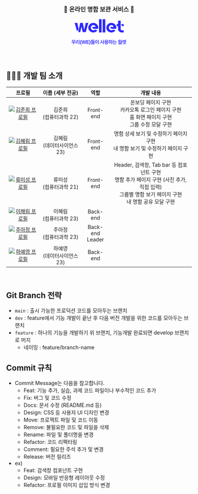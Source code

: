 <div align="center">

### 📇 온라인 명함 보관 서비스 📇

![wellet logo](/src/assets/images/logo-description-wellet.png)

</div>
<br>

## 💁🏻‍♀️ 개발 팀 소개

<table style="text-align:center">
  <thead>
    <tr>
      <th style="text-align: center;">프로필</th>
      <th style="text-align: center;">이름 (세부 전공)</th>
      <th style="text-align: center;">역할</th>
      <th style="text-align: center;">개발 내용</th>
    </tr>
  </thead>
  <tbody>
    <tr>
      <td><a href="https://github.com/junheekim61" target="_blank"><img src="https://avatars.githubusercontent.com/u/100200965?v=4" alt="김준희 프로필" width="100px" /></a></td>
      <td style="text-align: center;">김준희<br>(컴퓨터과학 22)</td>
      <td>Front-end</td>
      <td>온보딩 페이지 구현<br>카카오톡 로그인 페이지 구현<br>홈 화면 페이지 구현<br>그룹 수정 모달 구현</td>
    </tr>
    <tr>
      <td><a href="https://github.com/kimhyerims" target="_blank"><img src="https://avatars.githubusercontent.com/u/144879107?v=4" alt="김혜림 프로필" width="100px" /></a></td>
      <td style="text-align: center;">김혜림<br>(데이터사이언스 23)</td>
      <td>Front-end</td>
      <td>명함 상세 보기 및 수정하기 페이지 구현<br>내 명함 보기 및 수정하기 페이지 구현</td>
    </tr>
    <tr>
      <td><a href="https://github.com/misung-dev" target="_blank"><img src="https://avatars.githubusercontent.com/u/128569095?v=4" alt="류미성 프로필" width="100px" /></a></td>
      <td style="text-align: center;">류미성<br>(컴퓨터과학 21)</td>
      <td>Front-end</td>
      <td>Header, 검색창, Tab bar 등 컴포넌트 구현<br>명함 추가 페이지 구현 (사진 추가, 직접 입력)<br>그룹별 명함 보기 페이지 구현<br>내 명함 공유 모달 구현</td>
    </tr>
    <tr>
      <td><a href="https://github.com/lhaerim" target="_blank"><img src="https://avatars.githubusercontent.com/u/128566763?v=4" alt="이해림 프로필" width="100px" /></a></td>
      <td style="text-align: center;">이혜림<br>(컴퓨터과학 23)</td>
      <td>Back-end</td>
      <td></td>
    </tr>
    <tr>
      <td><a href="https://github.com/ajung7038" target="_blank"><img src="https://avatars.githubusercontent.com/u/80907516?v=4" alt="주아정 프로필" width="100px" /></a></td>
      <td style="text-align: center;">주아정<br>(컴퓨터과학 23)</td>
      <td>Back-end<br>Leader</td>
      <td></td>
    </tr>
    <tr>
      <td><a href="https://github.com/hayeyoung" target="_blank"><img src="https://avatars.githubusercontent.com/u/144807080?v=4" alt="하예영 프로필" width="100px" /></a></td>
      <td style="text-align: center;">하예영<br>(데이터사이언스 23)</td>
      <td>Back-end</td>
      <td></td>
    </tr>
  </tbody>
</table>

<br>

## Git Branch 전략

- `main` : 출시 가능한 프로덕션 코드를 모아두는 브랜치
- `dev` : feature에서 기능 개발이 끝난 후 다음 버전 개발을 위한 코드를 모아두는 브랜치
- `feature` : 하나의 기능을 개발하기 위 브랜치, 기능개발 완료되면 develop 브랜치로 머지
  - 네이밍 : feature/branch-name

</aside>

## Commit 규칙

- Commit Message는 다음을 참고합니다.
  - Feat: 기능 추가, 실습, 과제 코드 파일이나 부수적인 코드 추가
  - Fix: 버그 및 코드 수정
  - Docs: 문서 수정 (README.md 등)
  - Design: CSS 등 사용자 UI 디자인 변경
  - Move: 프로젝트 파일 및 코드 이동
  - Remove: 불필요한 코드 및 파일을 삭제
  - Rename: 파일 및 폴더명을 변경
  - Refactor: 코드 리팩터링
  - Comment: 필요한 주석 추가 및 변경
  - Release: 버전 릴리즈
- ex)
  - Feat: 검색창 컴포넌트 구현
  - Design: 모바일 반응형 레이아웃 수정
  - Refactor: 프로필 이미지 삽입 방식 변경

<br>
